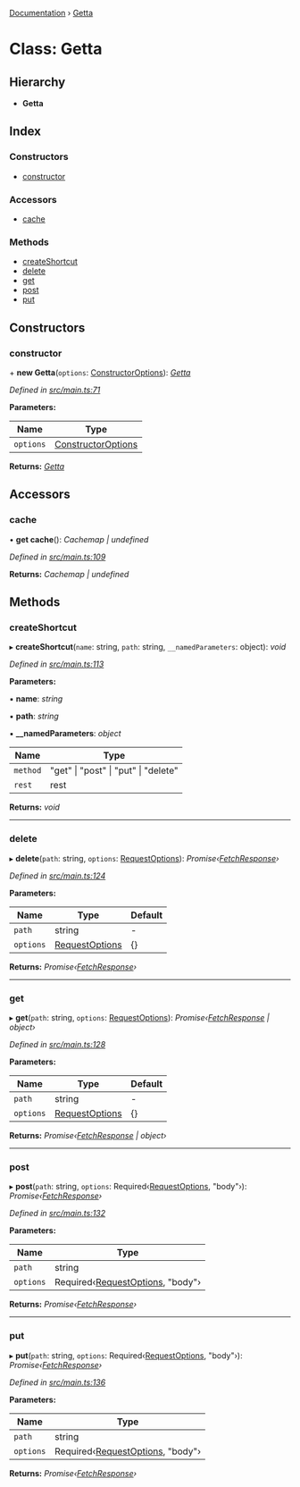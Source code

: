 [Documentation](../README.md) › [Getta](getta.md)

# Class: Getta

## Hierarchy

* **Getta**

## Index

### Constructors

* [constructor](getta.md#constructor)

### Accessors

* [cache](getta.md#cache)

### Methods

* [createShortcut](getta.md#createshortcut)
* [delete](getta.md#delete)
* [get](getta.md#get)
* [post](getta.md#post)
* [put](getta.md#put)

## Constructors

###  constructor

\+ **new Getta**(`options`: [ConstructorOptions](../interfaces/constructoroptions.md)): *[Getta](getta.md)*

*Defined in [src/main.ts:71](https://github.com/badbatch/getta/blob/7da27bf/src/main.ts#L71)*

**Parameters:**

Name | Type |
------ | ------ |
`options` | [ConstructorOptions](../interfaces/constructoroptions.md) |

**Returns:** *[Getta](getta.md)*

## Accessors

###  cache

• **get cache**(): *Cachemap | undefined*

*Defined in [src/main.ts:109](https://github.com/badbatch/getta/blob/7da27bf/src/main.ts#L109)*

**Returns:** *Cachemap | undefined*

## Methods

###  createShortcut

▸ **createShortcut**(`name`: string, `path`: string, `__namedParameters`: object): *void*

*Defined in [src/main.ts:113](https://github.com/badbatch/getta/blob/7da27bf/src/main.ts#L113)*

**Parameters:**

▪ **name**: *string*

▪ **path**: *string*

▪ **__namedParameters**: *object*

Name | Type |
------ | ------ |
`method` | "get" &#124; "post" &#124; "put" &#124; "delete" |
`rest` | rest |

**Returns:** *void*

___

###  delete

▸ **delete**(`path`: string, `options`: [RequestOptions](../interfaces/requestoptions.md)): *Promise‹[FetchResponse](../interfaces/fetchresponse.md)›*

*Defined in [src/main.ts:124](https://github.com/badbatch/getta/blob/7da27bf/src/main.ts#L124)*

**Parameters:**

Name | Type | Default |
------ | ------ | ------ |
`path` | string | - |
`options` | [RequestOptions](../interfaces/requestoptions.md) | {} |

**Returns:** *Promise‹[FetchResponse](../interfaces/fetchresponse.md)›*

___

###  get

▸ **get**(`path`: string, `options`: [RequestOptions](../interfaces/requestoptions.md)): *Promise‹[FetchResponse](../interfaces/fetchresponse.md) | object›*

*Defined in [src/main.ts:128](https://github.com/badbatch/getta/blob/7da27bf/src/main.ts#L128)*

**Parameters:**

Name | Type | Default |
------ | ------ | ------ |
`path` | string | - |
`options` | [RequestOptions](../interfaces/requestoptions.md) | {} |

**Returns:** *Promise‹[FetchResponse](../interfaces/fetchresponse.md) | object›*

___

###  post

▸ **post**(`path`: string, `options`: Required‹[RequestOptions](../interfaces/requestoptions.md), "body"›): *Promise‹[FetchResponse](../interfaces/fetchresponse.md)›*

*Defined in [src/main.ts:132](https://github.com/badbatch/getta/blob/7da27bf/src/main.ts#L132)*

**Parameters:**

Name | Type |
------ | ------ |
`path` | string |
`options` | Required‹[RequestOptions](../interfaces/requestoptions.md), "body"› |

**Returns:** *Promise‹[FetchResponse](../interfaces/fetchresponse.md)›*

___

###  put

▸ **put**(`path`: string, `options`: Required‹[RequestOptions](../interfaces/requestoptions.md), "body"›): *Promise‹[FetchResponse](../interfaces/fetchresponse.md)›*

*Defined in [src/main.ts:136](https://github.com/badbatch/getta/blob/7da27bf/src/main.ts#L136)*

**Parameters:**

Name | Type |
------ | ------ |
`path` | string |
`options` | Required‹[RequestOptions](../interfaces/requestoptions.md), "body"› |

**Returns:** *Promise‹[FetchResponse](../interfaces/fetchresponse.md)›*
